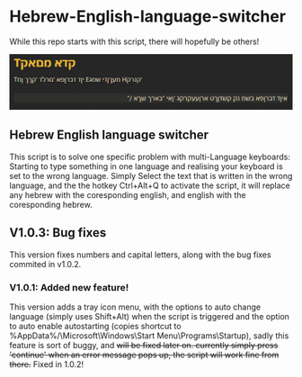 # Hebrew-English-language-switcher
While this repo starts with this script, there will hopefully be others!

![alt text](screen-rec.gif)

## Hebrew English language switcher
This script is to solve one specific problem with multi-Language keyboards: Starting to type something in one language and realising your keyboard is set to the wrong language.
Simply Select the text that is written in the wrong language, and the the hotkey Ctrl+Alt+Q to activate the script, it will replace any hebrew with the coresponding english, and english with the coresponding hebrew. 

## V1.0.3: Bug fixes
This version fixes numbers and capital letters, along with the bug fixes commited in v1.0.2.

### V1.0.1: Added new feature!
This version adds a tray icon menu, with the options to auto change language (simply uses Shift+Alt) when the script is triggered and the option to auto enable autostarting (copies shortcut to %AppData%/\Microsoft\Windows\Start Menu\Programs\Startup\), sadly this feature is sort of buggy, and ~~will be fixed later on. currently simply press 'continue' when an error message pops up, the script will work fine from there.~~ Fixed in 1.0.2!

